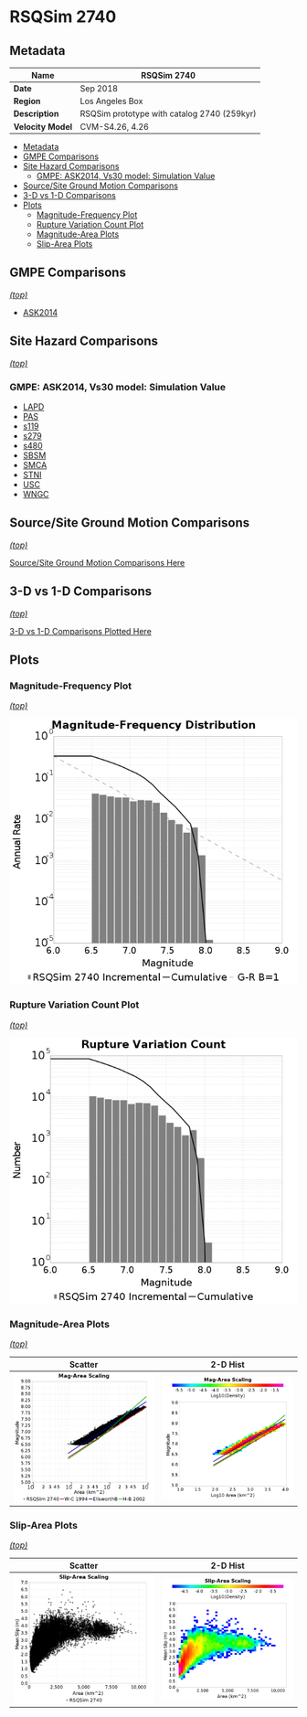 # RSQSim 2740
## Metadata
| **Name** | RSQSim 2740 |
|-----|-----|
| **Date** | Sep 2018 |
| **Region** | Los Angeles Box |
| **Description** | RSQSim prototype with catalog 2740 (259kyr) |
| **Velocity Model** | CVM-S4.26, 4.26 |

* [Metadata](#metadata)
* [GMPE Comparisons](#gmpe-comparisons)
* [Site Hazard Comparisons](#site-hazard-comparisons)
  * [GMPE: ASK2014, Vs30 model: Simulation Value](#gmpe-ask2014-vs30-model-simulation-value)
* [Source/Site Ground Motion Comparisons](source_site_comparisons_Vs30Simulation/)
* [3-D vs 1-D Comparisons](3d_1d_comparison/)
* [Plots](#plots)
  * [Magnitude-Frequency Plot](#magnitude-frequency-plot)
  * [Rupture Variation Count Plot](#rupture-variation-count-plot)
  * [Magnitude-Area Plots](#magnitude-area-plots)
  * [Slip-Area Plots](#slip-area-plots)

## GMPE Comparisons
*[(top)](#rsqsim-2740)*

* [ASK2014](gmpe_comparisons_ASK2014_Vs30Simulation/)

## Site Hazard Comparisons
*[(top)](#rsqsim-2740)*

### GMPE: ASK2014, Vs30 model: Simulation Value

* [LAPD](site_hazard_LAPD_ASK2014_Vs30Simulation/)
* [PAS](site_hazard_PAS_ASK2014_Vs30Simulation/)
* [s119](site_hazard_s119_ASK2014_Vs30Simulation/)
* [s279](site_hazard_s279_ASK2014_Vs30Simulation/)
* [s480](site_hazard_s480_ASK2014_Vs30Simulation/)
* [SBSM](site_hazard_SBSM_ASK2014_Vs30Simulation/)
* [SMCA](site_hazard_SMCA_ASK2014_Vs30Simulation/)
* [STNI](site_hazard_STNI_ASK2014_Vs30Simulation/)
* [USC](site_hazard_USC_ASK2014_Vs30Simulation/)
* [WNGC](site_hazard_WNGC_ASK2014_Vs30Simulation/)

## Source/Site Ground Motion Comparisons
*[(top)](#rsqsim-2740)*

[Source/Site Ground Motion Comparisons Here](source_site_comparisons_Vs30Simulation/)

## 3-D vs 1-D Comparisons
*[(top)](#rsqsim-2740)*

[3-D vs 1-D Comparisons Plotted Here](3d_1d_comparison/)

## Plots
### Magnitude-Frequency Plot
*[(top)](#rsqsim-2740)*

![MFD](resources/mfd.png)
### Rupture Variation Count Plot
*[(top)](#rsqsim-2740)*

![RV Count](resources/rv_count.png)
### Magnitude-Area Plots
*[(top)](#rsqsim-2740)*

| Scatter | 2-D Hist |
|-----|-----|
| ![MFD Scatter](resources/mag_area.png) | ![MFD Hist](resources/mag_area_hist2D.png) |
### Slip-Area Plots
*[(top)](#rsqsim-2740)*

| Scatter | 2-D Hist |
|-----|-----|
| ![Slip Scatter](resources/slip_area.png) | ![Slip Hist](resources/slip_area_hist2D.png) |
